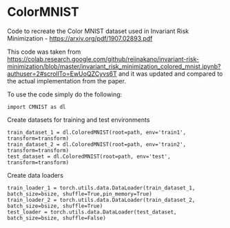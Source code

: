 # ColorMNIST
Code to recreate the Color MNIST dataset used in Invariant Risk Minimization - https://arxiv.org/pdf/1907.02893.pdf

This code was taken from https://colab.research.google.com/github/reiinakano/invariant-risk-minimization/blob/master/invariant_risk_minimization_colored_mnist.ipynb?authuser=2#scrollTo=EwUoQZCyvs6T and it was updated and compared to the actual implementation from the paper.

To use the code simply do the following:

    import CMNIST as dl

Create datasets for training and test environments

    train_dataset_1 = dl.ColoredMNIST(root=path, env='train1', transform=transform)
    train_dataset_2 = dl.ColoredMNIST(root=path, env='train2', transform=transform)
    test_dataset = dl.ColoredMNIST(root=path, env='test', transform=transform)
    
Create data loaders

    train_loader_1 = torch.utils.data.DataLoader(train_dataset_1, batch_size=bsize, shuffle=True,pin_memory=True)
    train_loader_2 = torch.utils.data.DataLoader(train_dataset_2, batch_size=bsize, shuffle=True)
    test_loader = torch.utils.data.DataLoader(test_dataset, batch_size=bsize, shuffle=False)
